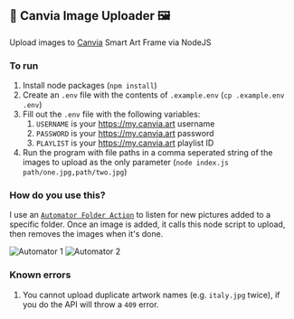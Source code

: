 ## 🎨 Canvia Image Uploader 🖼

Upload images to [Canvia](https://canvia.art/) Smart Art Frame via NodeJS

### To run
1. Install node packages (`npm install`)
2. Create an `.env` file with the contents of `.example.env` (`cp .example.env .env`)
3. Fill out the `.env` file with the following variables:
   1. `USERNAME` is your https://my.canvia.art username
   2. `PASSWORD` is your https://my.canvia.art password
   3. `PLAYLIST` is your https://my.canvia.art playlist ID
4. Run the program with file paths in a comma seperated string of the images to upload as the only parameter (`node index.js path/one.jpg,path/two.jpg`)

### How do you use this?
I use an [`Automator Folder Action`](http://macosxautomation.com/automator/folder-action/index.html) to listen for new pictures added to a specific folder.
Once an image is added, it calls this node script to upload, then removes the images when it's done.

![Automator 1](https://i.imgur.com/1XreL6k.png)
![Automator 2](https://i.imgur.com/pciiOpb.png)

### Known errors
1. You cannot upload duplicate artwork names (e.g. `italy.jpg` twice), if you do the API will throw a `409` error.
